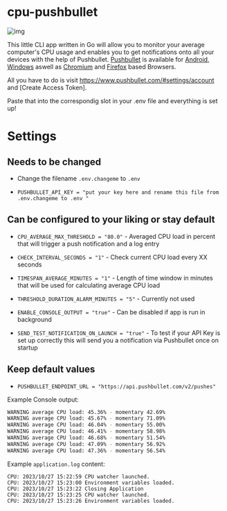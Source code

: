 # cpu-pushbullet

![img](https://www.pushbullet.com/img/header/logo.png)

This little CLI app written in Go will allow you to monitor your average computer's CPU usage and enables you to get notifications onto all your devices with the help of Pushbullet.
[Pushbullet](https://www.pushbullet.com/) is available for [Android](https://play.google.com/store/apps/details?id=com.pushbullet.android&pcampaignid=web_share), [Windows](https://update.pushbullet.com/pushbullet_installer.exe) aswell as [Chromium](https://addons.mozilla.org/en-US/firefox/addon/pushbullet/versions/) and [Firefox](https://addons.mozilla.org/en-US/firefox/addon/pushbullet/versions/) based Browsers.

All you have to do is visit https://www.pushbullet.com/#settings/account and [Create Access Token].

Paste that into the correspondig slot in your .env file and everything is set up!




# Settings
## Needs to be changed
- Change the filename `.env.changeme` to `.env`

- `PUSHBULLET_API_KEY = "put your key here and rename this file from .env.changeme to .env "`

## Can be configured to your liking or stay default

- `CPU_AVERAGE_MAX_THRESHOLD = "80.0"` - Averaged CPU load in percent that will trigger a push notification and a log entry

- `CHECK_INTERVAL_SECONDS = "1"` - Check current CPU load every XX seconds

- `TIMESPAN_AVERAGE_MINUTES = "1"` - Length of time window in minutes that will be used for calculating average CPU load

- `THRESHOLD_DURATION_ALARM_MINUTES = "5"` - Currently not used

- `ENABLE_CONSOLE_OUTPUT = "true"` - Can be disabled if app is run in background

- `SEND_TEST_NOTIFICATION_ON_LAUNCH = "true"` - To test if your API Key is set up correctly this will send you a notification via Pushbullet once on startup

## Keep default values
- `PUSHBULLET_ENDPOINT_URL = "https://api.pushbullet.com/v2/pushes"`



Example Console output:
```bash
WARNING average CPU load: 45.36% - momentary 42.69%
WARNING average CPU load: 45.67% - momentary 71.09%
WARNING average CPU load: 46.04% - momentary 55.00%
WARNING average CPU load: 46.41% - momentary 58.98%
WARNING average CPU load: 46.68% - momentary 51.54%
WARNING average CPU load: 47.09% - momentary 56.92%
WARNING average CPU load: 47.36% - momentary 56.54%
```


Example `application.log` content:
```
CPU: 2023/10/27 15:22:59 CPU watcher launched.
CPU: 2023/10/27 15:23:00 Environment variables loaded.
CPU: 2023/10/27 15:23:22 Closing Application
CPU: 2023/10/27 15:23:25 CPU watcher launched.
CPU: 2023/10/27 15:23:26 Environment variables loaded.
```
